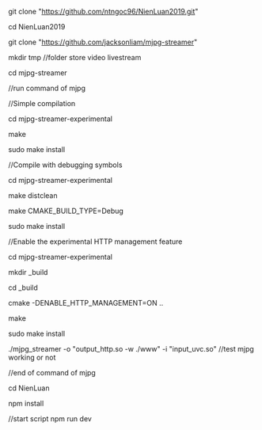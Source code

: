 git clone "https://github.com/ntngoc96/NienLuan2019.git"

cd NienLuan2019

git clone "https://github.com/jacksonliam/mjpg-streamer"

mkdir tmp //folder store video livestream

cd mjpg-streamer

//run command of mjpg

//Simple compilation

cd mjpg-streamer-experimental

make

sudo make install


//Compile with debugging symbols

cd mjpg-streamer-experimental

make distclean

make CMAKE_BUILD_TYPE=Debug

sudo make install


//Enable the experimental HTTP management feature

cd mjpg-streamer-experimental

mkdir _build

cd _build

cmake -DENABLE_HTTP_MANAGEMENT=ON ..

make

sudo make install


./mjpg_streamer -o "output_http.so -w ./www" -i "input_uvc.so"  //test mjpg working or not

//end of command of mjpg

cd NienLuan

npm install

//start script
npm run dev
